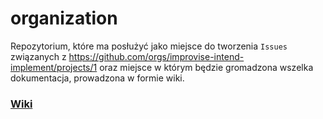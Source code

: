 # organization
Repozytorium, które ma posłużyć jako miejsce do tworzenia `Issues` związanych z https://github.com/orgs/improvise-intend-implement/projects/1
oraz miejsce w którym będzie gromadzona wszelka dokumentacja, prowadzona w formie wiki.

### [Wiki](https://github.com/improvise-intend-implement/organization/wiki)
